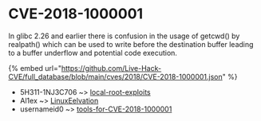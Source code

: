 # CVE-2018-1000001

In glibc 2.26 and earlier there is confusion in the usage of getcwd() by realpath() which can be used to write before the destination buffer leading to a buffer underflow and potential code execution.

{% embed url="https://github.com/Live-Hack-CVE/full_database/blob/main/cves/2018/CVE-2018-1000001.json" %}


* 5H311-1NJ3C706 ~> [local-root-exploits](https://www.alice-snow.ru/2018/database/cve-2018-1000001/local-root-exploits-5h311-1nj3c706)
* Al1ex ~> [LinuxEelvation](https://www.alice-snow.ru/2018/database/cve-2018-1000001/linuxeelvation-al1ex)
* usernameid0 ~> [tools-for-CVE-2018-1000001](https://www.alice-snow.ru/2018/database/cve-2018-1000001/tools-for-cve-2018-1000001-usernameid0)